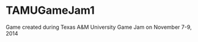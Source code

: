 TAMUGameJam1
============

Game created during Texas A&amp;M University Game Jam on November 7-9, 2014
